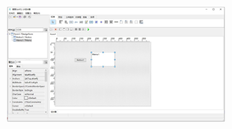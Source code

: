  
 
<a href="/assets/images/ide/ide_windows_new.jpg" target="_blank"><img width="1000" src="/assets/images/ide/ide_windows_new.jpg"/></a>
 
 